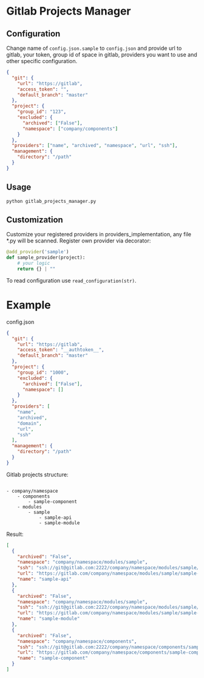 # Gitlab Projects Manager

## Configuration

Change name of `config.json.sample` to `config.json` and provide url to gitlab, your token, group id of space in gitlab,
providers you want to use and other specific configuration.

```json
{
  "git": {
    "url": "https://gitlab",
    "access_token": "",
    "default_branch": "master"
  },
  "project": {
    "group_id": "123",
    "excluded": {
      "archived": ["False"],
      "namespace": ["company/components"]
    }
  },
  "providers": ["name", "archived", "namespace", "url", "ssh"],
  "management": {
    "directory": "/path"
  }
}
```

## Usage

```commandline
python gitlab_projects_manager.py
```

## Customization

Customize your registered providers in providers_implementation, any file *.py will be scanned.
Register own provider via decorator:

```python
@add_provider('sample')
def sample_provider(project):
    # your logic
    return {} | ""
```

To read configuration use `read_configuration(str)`.

# Example

config.json

```json
{
  "git": {
    "url": "https://gitlab",
    "access_token": "__authtoken__",
    "default_branch": "master"
  },
  "project": {
    "group_id": "1000",
    "excluded": {
      "archived": ["False"],
      "namespace": []
    }
  },
  "providers": [
    "name",
    "archived",
    "domain",
    "url",
    "ssh"
  ],
  "management": {
    "directory": "/path"
  }
}
```

Gitlab projects structure:

```text

- company/namespace
    - components
        - sample-component
    - modules
        - sample
            - sample-api
            - sample-module
```

Result:

```json
[
  {
    "archived": "False",
    "namespace": "company/namespace/modules/sample",
    "ssh": "ssh://git@gitlab.com:2222/company/namespace/modules/sample/sample-api.git",
    "url": "https://gitlab.com/company/namespace/modules/sample/sample-api",
    "name": "sample-api"
  },
  {
    "archived": "False",
    "namespace": "company/namespace/modules/sample",
    "ssh": "ssh://git@gitlab.com:2222/company/namespace/modules/sample/sample-module.git",
    "url": "https://gitlab.com/company/namespace/modules/sample/sample-module",
    "name": "sample-module"
  },
  {
    "archived": "False",
    "namespace": "company/namespace/components",
    "ssh": "ssh://git@gitlab.com:2222/company/namespace/components/sample-component.git",
    "url": "https://gitlab.com/company/namespace/components/sample-component",
    "name": "sample-component"
  }
]
```